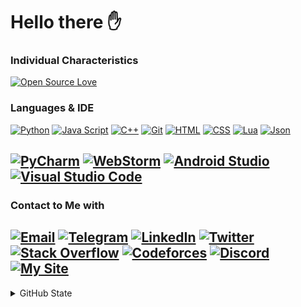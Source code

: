 # Hello there ✋
### Individual Characteristics
[![Open Source Love](https://badges.frapsoft.com/os/v1/open-source.svg?v=103)](#)

### Languages & IDE
[![Python](https://img.shields.io/badge/Python-yellow?logo=python&logoColor=white)](https://www.python.org/)
[![Java Script](https://img.shields.io/badge/Java_Script-black?logo=javascript&logoColor=white)](https://www.javascript.com/)
[![C++](https://img.shields.io/badge/C++-green?logo=cplusplus&logoColor=white)](https://cplusplus.com/)
[![Git](https://img.shields.io/badge/Git-red?logo=git&logoColor=white)](https://git-scm.com/)
[![HTML](https://img.shields.io/badge/HTML-orange?logo=html5&logoColor=white)](https://html.com/)
[![CSS](https://img.shields.io/badge/CSS-blue?logo=css3&logoColor=white)](https://en.wikipedia.org/wiki/CSS)
[![Lua](https://img.shields.io/badge/Lua-red?logo=lua&logoColor=white)](https://lua.com/)
[![Json](https://img.shields.io/badge/Json-brown?logo=json&logoColor=white)](https://json.com/)

[![PyCharm](https://img.shields.io/badge/PyCharm-black?logo=PyCharm&logoColor=white)](https://www.jetbrains.com/pycharm/)
[![WebStorm](https://img.shields.io/badge/WebStorm-green?logo=webstorm&logoColor=white)](https://www.jetbrains.com/webstorm/)
[![Android Studio](https://img.shields.io/badge/Android_Studio-red?logo=AndroidStudio)](https://developer.android.com/studio)
[![Visual Studio Code](https://img.shields.io/badge/VSCode-blue?logo=VisualStudioCode&logoColor=white)](https://code.visualstudio.com/)
-
### Contact to Me with
[![Email](https://img.shields.io/badge/Email-dev.kian.ahmadian@gmail.com-blue?logo=Gmail&logoColor=EA4335)](mailto:dev.kian.ahmadian@gmail.com)
[![Telegram](https://img.shields.io/badge/Telegram-@kian__ahmadian-blue?logo=Telegram&logoColor=26A5E4)](https://t.me/kian_ahmadian)
[![LinkedIn](https://img.shields.io/badge/LinkedIn-in/kian--ahmadian-blue?logo=LinkedIn&logoColor=0A66C2)](https://www.linkedin.com/in/kian-ahmadian/)
[![Twitter](https://img.shields.io/badge/Twitter-@kian__ahmadian-blue?logo=x&logoColor=E7E6DD)](https://www.twitter.com/kian_ahmadian/)
[![Stack Overflow](https://img.shields.io/badge/StackOverflow-users/15463651-blue?logo=StackOverflow&logoColor=F58025)](https://stackoverflow.com/users/15463651/kian-ahmadian)
[![Codeforces](https://img.shields.io/badge/Codeforces-kian__ahmadian-blue?logo=Codeforces&logoColor=1F8ACB)](https://codeforces.com/profile/kian_ahmadian)
[![Discord](https://img.shields.io/badge/Discord-@kian__ahmadian-blue?logo=Discord&logoColor=5865F2)](https://www.discord.com/users/684748470799958033)
[![My Site](https://img.shields.io/badge/My_site-kian--ahmadian.ir-blue?logo=GitHub&logoColor=white)](https://kian-ahmadian.ir)
-
<details><summary>GitHub State</summary>
<br/>
<div align='center'>
  <a href="https://github.com/kian-ahmadian"><img alt="Kian Ahmadian's GitHub state" src="https://github-readme-activity-graph.vercel.app/graph?username=kian-ahmadian&bg_color=262312&color=4ddbff&line=04f6a5&point=ff0000&area=true&hide_border=false&radius=16)" height="300px"></a>
</details>
